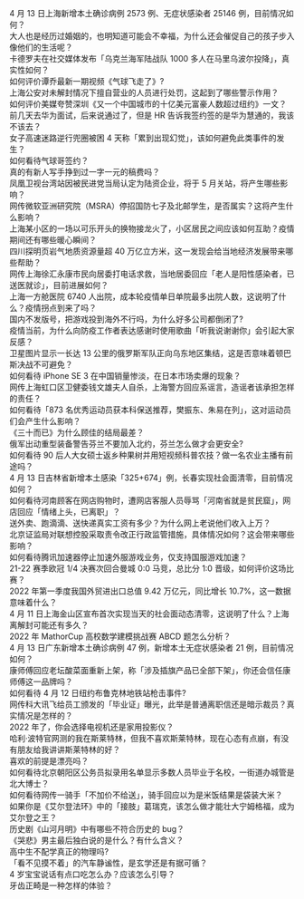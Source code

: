 4 月 13 日上海新增本土确诊病例 2573 例、无症状感染者 25146 例，目前情况如何？  
大人也是经历过婚姻的，也明知道可能会不幸福，为什么还会催促自己的孩子步入像他们的生活呢？  
卡德罗夫在社交媒体发布「乌克兰海军陆战队 1000 多人在马里乌波尔投降」，真实性如何？  
如何评价谭乔最新一期视频《气球飞走了》?  
上海公安对未解封情况下擅自营业的人员进行处罚，这起到了哪些警示作用？  
如何评价美媒夸赞深圳《又一个中国城市的十亿美元富豪人数超过纽约》一文？  
前几天去华为面试，后来说通过了，但是 HR 告诉我签约签的是华为慧通的，我该不该去？  
女子高速迷路逆行兜圈被困 4 天称「累到出现幻觉」，该如何避免此类事件的发生？  
如何看待气球哥签约？  
真的有新人写手挣到过一字一元的稿费吗？  
凤凰卫视台湾站因被民进党当局认定为陆资企业，将于 5 月关站，将产生哪些影响？  
网传微软亚洲研究院（MSRA）停招国防七子及北邮学生，是否属实？这将产生什么影响？  
上海某小区的一场以可乐开头的换物接龙火了，小区居民之间应该如何互助？疫情期间还有哪些暖心瞬间？  
四川探明页岩气地质资源量超 40 万亿立方米，这一发现会给当地经济发展带来哪些帮助？  
网传上海徐汇永康市民向居委打电话求救，当地居委回应「老人是阳性感染者，已送医就诊」，目前进展如何？  
上海一方舱医院 6740 人出院，成本轮疫情单日单院最多出院人数，这说明了什么？疫情拐点到来了吗？  
国内不发版号，把游戏投到海外不行吗，为什么好多公司都倒闭了?  
疫情当前，为什么向防疫工作者表达感谢时使用歌曲「听我说谢谢你」会引起大家反感？  
卫星图片显示一长达 13 公里的俄罗斯军队正向乌东地区集结，这是否意味着顿巴斯决战不可避免？  
如何看待 iPhone SE 3 在中国销量惨淡，在日本市场卖爆的现象？  
网传上海虹口区卫健委钱文雄夫人自杀，上海警方回应系谣言，造谣者该承担怎样的责任？  
如何看待「873 名优秀运动员获本科保送推荐，樊振东、朱易在列」，这对运动员们会产生什么影响？  
《三十而已》为什么顾佳的结局最差？  
俄军出动重型装备警告芬兰不要加入北约，芬兰怎么做才会更安全?  
如何看待 90 后人大女硕士返乡种果树并用短视频科普农技？做一名农业主播有前途吗？  
4 月 13 日吉林省新增本土感染「325+674」例，长春实现社会面清零，目前情况如何？  
如何看待河南顾客在网店购物时，遭网店客服人员辱骂「河南省就是贫民窟」，网店回应「情绪上头，已离职」？  
送外卖、跑滴滴、送快递真实工资有多少？为什么网上老说他们收入上万？  
北京证监局对联想控股采取责令改正行政监管措施，具体情况如何？这会带来哪些影响？  
如何看待腾讯加速器停止加速外服游戏业务，仅支持国服游戏加速？  
21-22 赛季欧冠 1/4 决赛次回合曼城 0:0 马竞，总比分 1:0 晋级，如何评价这场比赛？  
2022 年第一季度我国外贸进出口总值 9.42 万亿元，同比增长 10.7%，这一数据意味着什么？  
4 月 11 日上海金山区宣布首次实现当天的社会面动态清零，这说明了什么？上海离解封可能还有多久？  
2022 年 MathorCup 高校数学建模挑战赛 ABCD 题怎么分析？  
4 月 13 日广东新增本土确诊病例 47 例，新增本土无症状感染者 21 例，目前情况如何？  
康师傅回应老坛酸菜面重新上架，称「涉及插旗产品已全部下架」，你还会信任康师傅这一品牌吗？  
如何看待 4 月 12 日纽约布鲁克林地铁站枪击事件?  
网传科大讯飞给员工颁发的「毕业证」曝光，此举是普通离职信还是暗示裁员？真实情况是怎样的？  
2022 年了，你会选择电视机还是家用投影仪？  
哈利·波特官网测的我在斯莱特林，但我不喜欢斯莱特林，现在心态有点崩，有没有朋友给我讲讲斯莱特林的好？  
喜欢的前提是漂亮吗？  
如何看待北京朝阳区公务员拟录用名单显示多数人员毕业于名校，一街道办城管是北大博士？  
如何看待网传一骑手「不加价不给送」，骑手回应以为是米饭结果是袋装大米？  
如果你是《艾尔登法环》中的「接肢」葛瑞克，该怎么做才能壮大宁姆格福，成为艾尔登之王？  
历史剧《山河月明》中有哪些不符合历史的 bug？  
《哭悲》男主最后独白说的是什么？有什么含义？  
高中生不配学真正的物理吗?  
「看不见摸不着」的汽车静谧性，是玄学还是有据可循？  
4 岁宝宝说话有点口吃怎么办？应该怎么引导？  
牙齿正畸是一种怎样的体验？  
